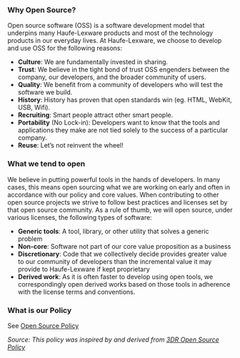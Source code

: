 ### Why Open Source?
Open source software (OSS) is a software development model that underpins many Haufe-Lexware products and most of the technology products in our everyday lives. At Haufe-Lexware, we choose to develop and use OSS for the following reasons:

* **Culture**: We are fundamentally invested in sharing.
* **Trust**: We believe in the tight bond of trust OSS engenders between the company, our developers, and the broader community of users.
* **Quality**: We benefit from a community of developers who will test the software we build.
* **History**: History has proven that open standards win (eg. HTML, WebKit, USB, Wifi).
* **Recruiting**: Smart people attract other smart people.
* **Portability** (No Lock-in): Developers want to know that the tools and applications they make are not tied solely to the success of a particular company.
* **Reuse**: Let’s not reinvent the wheel!

### What we tend to open
We believe in putting powerful tools in the hands of developers. In many cases, this means open sourcing what we are working on early and often in accordance with our policy and core values. When contributing to other open source projects we strive to follow best practices and licenses set by that open source community. As a rule of thumb, we will open source, under various licenses, the following types of software:

* **Generic tools**: A tool, library, or other utility that solves a generic problem
* **Non-core**: Software not part of our core value proposition as a business
* **Discretionary**: Code that we collectively decide provides greater value to our community of developers than the incremental value it may provide to Haufe-Lexware if kept proprietary
* **Derived work**: As it is often faster to develop using open tools, we correspondingly open derived works based on those tools in adherence with the license terms and conventions.

### What is our Policy
See [Open Source Policy](open-source.md)

*Source: This policy was inspired by and derived from [3DR Open Source Policy](https://3dr.com/about/open-source/)*
